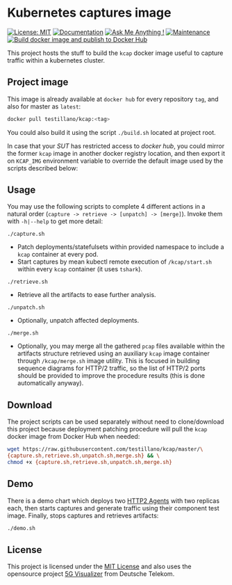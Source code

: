 # Kubernetes captures image

[![License: MIT](https://img.shields.io/badge/License-MIT-yellow.svg)](https://opensource.org/licenses/MIT)
[![Documentation](https://codedocs.xyz/testillano/kcap.svg)](https://codedocs.xyz/testillano/kcap/index.html)
[![Ask Me Anything !](https://img.shields.io/badge/Ask%20me-anything-1abc9c.svg)](https://github.com/testillano)
[![Maintenance](https://img.shields.io/badge/Maintained%3F-yes-green.svg)](https://github.com/testillano/kcap/graphs/commit-activity)
[![Build docker image and publish to Docker Hub](https://github.com/testillano/kcap/actions/workflows/docker-publish.yml/badge.svg)](https://github.com/testillano/kcap/actions/workflows/docker-publish.yml)

This project hosts the stuff to build the `kcap` docker image useful to capture traffic within a kubernetes cluster.

## Project image

This image is already available at `docker hub` for every repository `tag`, and also for master as `latest`:

```bash
docker pull testillano/kcap:<tag>
```

You could also build it using the script `./build.sh` located at project root.

In case that your *SUT* has restricted access to *docker hub*, you could mirror the former `kcap` image in another docker registry location, and then export it on `KCAP_IMG` environment variable to override the default image used by the scripts described below:

## Usage

You may use the following scripts to complete 4 different actions in a natural order (`capture -> retrieve -> [unpatch] -> [merge]`). Invoke them with `-h|--help` to get more detail:

`./capture.sh`

* Patch deployments/statefulsets within provided namespace to include a `kcap` container at every pod.
* Start captures by mean kubectl remote execution of `/kcap/start.sh` within every `kcap` container (it uses `tshark`).

`./retrieve.sh`

* Retrieve all the artifacts to ease further analysis.

`./unpatch.sh`

* Optionally, unpatch affected deployments.

`./merge.sh`

* Optionally, you may merge all the gathered `pcap` files available within the artifacts structure retrieved using an auxiliary `kcap` image container through `/kcap/merge.sh` image utility. This is focused in building sequence diagrams for HTTP/2 traffic, so the list of HTTP/2 ports should be provided to improve the procedure results (this is done automatically anyway).

## Download

The project scripts can be used separately without need to clone/download this project because deployment patching procedure will pull the `kcap` docker image from Docker Hub when needed:

```bash
wget https://raw.githubusercontent.com/testillano/kcap/master/\
{capture.sh,retrieve.sh,unpatch.sh,merge.sh} && \
chmod +x {capture.sh,retrieve.sh,unpatch.sh,merge.sh}
```

## Demo

There is a demo chart which deploys two [HTTP2 Agents](https://github.com/testillano/h2agent) with two replicas each, then starts captures and generate traffic using their component test image. Finally, stops captures and retrieves artifacts:

```bash
./demo.sh
```

## License

This project is licensed under the [MIT License](http://opensource.org/licenses/MIT) and also uses the opensource project [5G Visualizer](https://github.com/telekom/5g-trace-visualizer/blob/master/LICENSE) from Deutsche Telekom.

